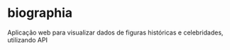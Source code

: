# biographia
Aplicação web para visualizar dados de figuras históricas e celebridades, utilizando API

